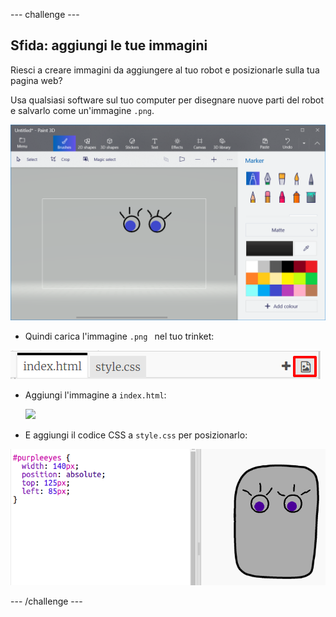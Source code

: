 \--- challenge \---

## Sfida: aggiungi le tue immagini

Riesci a creare immagini da aggiungere al tuo robot e posizionarle sulla tua pagina web?

Usa qualsiasi software sul tuo computer per disegnare nuove parti del robot e salvarlo come un'immagine `.png`.

![schermata](images/robot-eyes-edit.png)

+ Quindi carica l'immagine `.png ` nel tuo trinket:

![schermata](images/robot-image-add.png)

+ Aggiungi l'immagine a ` index.html `: 

    <img id="purpleeyes" src="purpleeyes.png">
    

+ E aggiungi il codice CSS a ` style.css ` per posizionarlo:

![schermata](images/robot-use-purple-eyes.png)

\--- /challenge \---